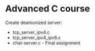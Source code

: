 # Advanced C course
Create deamonized server:
- tcp_server_ipv4.c
- tcp_server_ipv4_ipv6.c
- chat-server.c - Final assignment

